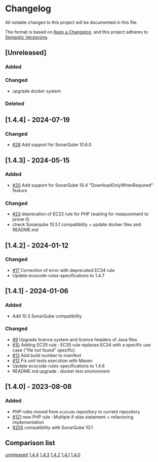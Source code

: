 # Changelog

All notable changes to this project will be documented in this file.

The format is based on [Keep a Changelog](https://keepachangelog.com/en/1.0.0/),
and this project adheres to [Semantic Versioning](https://semver.org/spec/v2.0.0.html).

## [Unreleased]

### Added

### Changed

- upgrade docker system

### Deleted

## [1.4.4] - 2024-07-19

### Changed

- [#28](https://github.com/green-code-initiative/ecoCode-php/issues/28) Add support for SonarQube 10.6.0

## [1.4.3] - 2024-05-15

### Added

- [#20](https://github.com/green-code-initiative/ecoCode-php/issues/20) Add support for SonarQube 10.4 "DownloadOnlyWhenRequired" feature

### Changed
- [#23](https://github.com/green-code-initiative/ecoCode-php/issues/23) deprecation of EC22 rule for PHP (waiting for measurement to prove it)
- check Sonarqube 10.5.1 compatibility + update docker files and README.md

## [1.4.2] - 2024-01-12

### Changed

- [#17](https://github.com/green-code-initiative/ecoCode-php/issues/17) Correction of error with deprecated EC34 rule
- Update ecocode-rules-specifications to 1.4.7

## [1.4.1] - 2024-01-06

### Added

- Add 10.3 SonarQube compatibility

### Changed

- [#9](https://github.com/green-code-initiative/ecoCode-php/pull/9) Upgrade licence system and licence headers of Java files
- [#10](https://github.com/green-code-initiative/ecoCode-php/pull/10) Adding EC35 rule : EC35 rule replaces EC34 with a specific use case ("file not found" specific)
- [#13](https://github.com/green-code-initiative/ecoCode-php/issues/13) Add build number to manifest
- [#12](https://github.com/green-code-initiative/ecoCode-php/issues/12) Fix unit tests execution with Maven
- Update ecocode-rules-specifications to 1.4.6
- README.md upgrade : docker test environment

## [1.4.0] - 2023-08-08

### Added

- PHP rules moved from `ecoCode` repository to current repository
- [#121](https://github.com/green-code-initiative/ecoCode/issues/121) new PHP rule : Multiple if-else statement + refactoring implementation
- [#205](https://github.com/green-code-initiative/ecoCode/issues/205) compatibility with SonarQube 10.1

## Comparison list

[unreleased](https://github.com/green-code-initiative/ecoCode-php/compare/1.4.4...HEAD)
[1.4.4](https://github.com/green-code-initiative/ecoCode-php/compare/1.4.3...1.4.4)
[1.4.3](https://github.com/green-code-initiative/ecoCode-php/compare/1.4.2...1.4.3)
[1.4.2](https://github.com/green-code-initiative/ecoCode-php/compare/1.4.1...1.4.2)
[1.4.1](https://github.com/green-code-initiative/ecoCode-php/compare/1.4.0...1.4.1)
[1.4.0](https://github.com/green-code-initiative/ecoCode-php/releases/tag/1.4.0)
